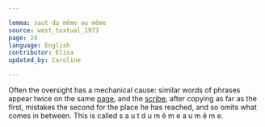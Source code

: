 ```yaml
---

lemma: saut du même au même
source: west_textual_1973
page: 24
language: English
contributor: Elisa
updated_by: Caroline

---
```


Often the oversight has a mechanical cause: similar words of phrases appear twice on the same [page](page.html), and the [scribe](scribe.html), after copying as far as the first, mistakes the second for the place he has reached, and so omits what comes in between. This is called s a u t  d u  m ê m e  a u  m ê m e.
